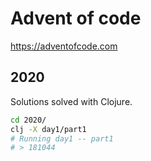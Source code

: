 # Advent of code

https://adventofcode.com

## 2020

Solutions solved with Clojure.

```sh
cd 2020/
clj -X day1/part1
# Running day1 -- part1
# > 181044
```
